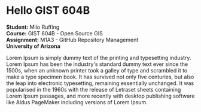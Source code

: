 # Hello GIST 604B

**Student:** Milo Ruffing  
**Course:** GIST 604B - Open Source GIS  
**Assignment:** M1A3 - GitHub Repository Management  
**University of Arizona**

Lorem Ipsum is simply dummy text of the printing and typesetting industry. Lorem Ipsum has been the industry's standard dummy text ever since the 1500s, when an unknown printer took a galley of type and scrambled it to make a type specimen book. It has survived not only five centuries, but also the leap into electronic typesetting, remaining essentially unchanged. It was popularised in the 1960s with the release of Letraset sheets containing Lorem Ipsum passages, and more recently with desktop publishing software like Aldus PageMaker including versions of Lorem Ipsum.
